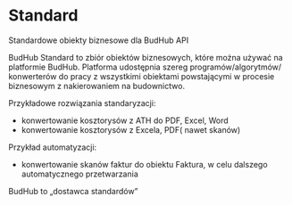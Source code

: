 # Standard
Standardowe obiekty biznesowe dla BudHub API

BudHub Standard to zbiór obiektów biznesowych, które można używać na platformie BudHub.
Platforma udostępnia szereg programów/algorytmów/ konwerterów do pracy z wszystkimi obiektami powstającymi w procesie biznesowym z nakierowaniem na budownictwo.

Przykładowe rozwiązania standaryzacji:
- konwertowanie kosztorysów z ATH do PDF, Excel, Word
- konwertowanie kosztorysów z Excela, PDF( nawet skanów)

Przykład automatyzacji:
- konwertowanie skanów faktur do obiektu Faktura, w celu dalszego automatycznego przetwarzania

BudHub to „dostawca standardów”

